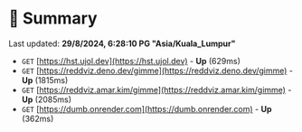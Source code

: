 # 📖 Summary
Last updated: **29/8/2024, 6:28:10 PG "Asia/Kuala_Lumpur"**

- `GET` [https://hst.ujol.dev](https://hst.ujol.dev) - **Up** (629ms)
- `GET` [https://reddviz.deno.dev/gimme](https://reddviz.deno.dev/gimme) - **Up** (1815ms)
- `GET` [https://reddviz.amar.kim/gimme](https://reddviz.amar.kim/gimme) - **Up** (2085ms)
- `GET` [https://dumb.onrender.com](https://dumb.onrender.com) - **Up** (362ms)
